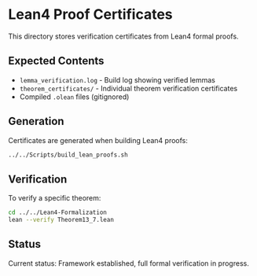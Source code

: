 # Lean4 Proof Certificates

This directory stores verification certificates from Lean4 formal proofs.

## Expected Contents

- `lemma_verification.log` - Build log showing verified lemmas
- `theorem_certificates/` - Individual theorem verification certificates
- Compiled `.olean` files (gitignored)

## Generation

Certificates are generated when building Lean4 proofs:
```bash
../../Scripts/build_lean_proofs.sh
```

## Verification

To verify a specific theorem:
```bash
cd ../../Lean4-Formalization
lean --verify Theorem13_7.lean
```

## Status

Current status: Framework established, full formal verification in progress.
